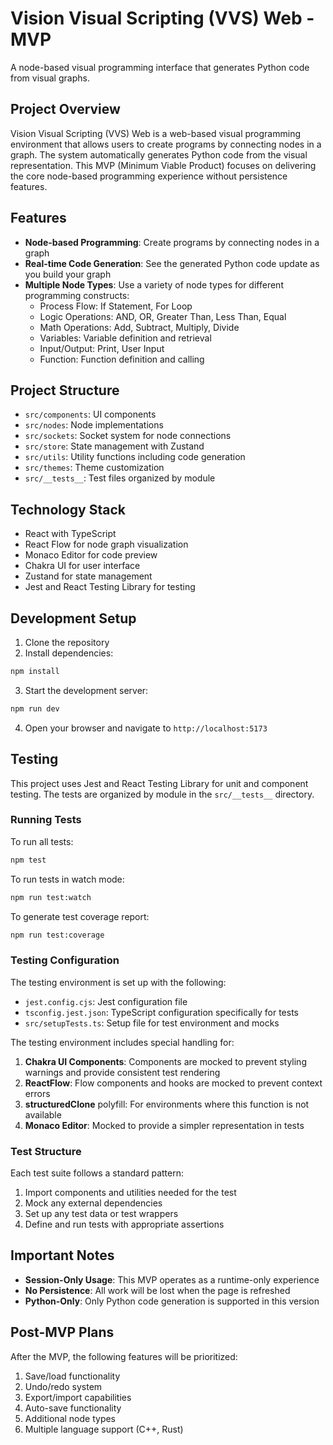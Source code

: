 # Vision Visual Scripting (VVS) Web - MVP

A node-based visual programming interface that generates Python code from visual graphs.

## Project Overview

Vision Visual Scripting (VVS) Web is a web-based visual programming environment that allows users to create programs by connecting nodes in a graph. The system automatically generates Python code from the visual representation. This MVP (Minimum Viable Product) focuses on delivering the core node-based programming experience without persistence features.

## Features

- **Node-based Programming**: Create programs by connecting nodes in a graph
- **Real-time Code Generation**: See the generated Python code update as you build your graph
- **Multiple Node Types**: Use a variety of node types for different programming constructs:
  - Process Flow: If Statement, For Loop
  - Logic Operations: AND, OR, Greater Than, Less Than, Equal
  - Math Operations: Add, Subtract, Multiply, Divide
  - Variables: Variable definition and retrieval
  - Input/Output: Print, User Input
  - Function: Function definition and calling

## Project Structure

- `src/components`: UI components
- `src/nodes`: Node implementations
- `src/sockets`: Socket system for node connections
- `src/store`: State management with Zustand
- `src/utils`: Utility functions including code generation
- `src/themes`: Theme customization
- `src/__tests__`: Test files organized by module

## Technology Stack

- React with TypeScript
- React Flow for node graph visualization
- Monaco Editor for code preview
- Chakra UI for user interface
- Zustand for state management
- Jest and React Testing Library for testing

## Development Setup

1. Clone the repository
2. Install dependencies:

```bash
npm install
```

3. Start the development server:

```bash
npm run dev
```

4. Open your browser and navigate to `http://localhost:5173`

## Testing

This project uses Jest and React Testing Library for unit and component testing. The tests are organized by module in the `src/__tests__` directory.

### Running Tests

To run all tests:

```bash
npm test
```

To run tests in watch mode:

```bash
npm run test:watch
```

To generate test coverage report:

```bash
npm run test:coverage
```

### Testing Configuration

The testing environment is set up with the following:

- `jest.config.cjs`: Jest configuration file
- `tsconfig.jest.json`: TypeScript configuration specifically for tests
- `src/setupTests.ts`: Setup file for test environment and mocks

The testing environment includes special handling for:

1. **Chakra UI Components**: Components are mocked to prevent styling warnings and provide consistent test rendering
2. **ReactFlow**: Flow components and hooks are mocked to prevent context errors
3. **structuredClone** polyfill: For environments where this function is not available
4. **Monaco Editor**: Mocked to provide a simpler representation in tests

### Test Structure

Each test suite follows a standard pattern:

1. Import components and utilities needed for the test
2. Mock any external dependencies
3. Set up any test data or test wrappers
4. Define and run tests with appropriate assertions

## Important Notes

- **Session-Only Usage**: This MVP operates as a runtime-only experience
- **No Persistence**: All work will be lost when the page is refreshed
- **Python-Only**: Only Python code generation is supported in this version

## Post-MVP Plans

After the MVP, the following features will be prioritized:
1. Save/load functionality
2. Undo/redo system
3. Export/import capabilities
4. Auto-save functionality
5. Additional node types
6. Multiple language support (C++, Rust)
